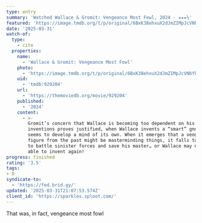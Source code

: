 ```yaml
---
type: entry
summary: 'Watched Wallace & Gromit: Vengeance Most Fowl, 2024 - ★★★½'
featured: 'https://image.tmdb.org/t/p/original/6BxK38ehxuX2dJmZIMpJcVNbYks.jpg'
date: '2025-03-31'
watch-of:
  type:
    - cite
  properties:
    name:
      - 'Wallace & Gromit: Vengeance Most Fowl'
    photo:
      - 'https://image.tmdb.org/t/p/original/6BxK38ehxuX2dJmZIMpJcVNbYks.jpg'
    uid:
      - 'tmdb:929204'
    url:
      - 'https://themoviedb.org/movie/929204'
    published:
      - '2024'
    content:
      - >-
        Gromit’s concern that Wallace is becoming too dependent on his
        inventions proves justified, when Wallace invents a “smart” gnome that
        seems to develop a mind of its own. When it emerges that a vengeful
        figure from the past might be masterminding things, it falls to Gromit
        to battle sinister forces and save his master… or Wallace may never be
        able to invent again!
progress: finished
rating: '3.5'
tags:
- O
syndicate-to:
  - 'https://fed.brid.gy/'
updated: '2025-03-31T21:07:53.574Z'
client_id: 'https://sparkles.sploot.com/'
---
```

That was, in fact, vengeance most fowl
